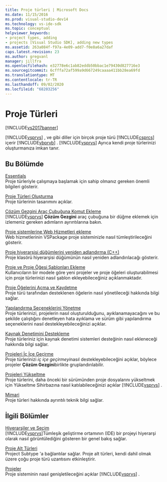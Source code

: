 ```yaml
---
title: Proje türleri | Microsoft Docs
ms.date: 11/15/2016
ms.prod: visual-studio-dev14
ms.technology: vs-ide-sdk
ms.topic: conceptual
helpviewer_keywords:
- project types, adding
- projects [Visual Studio SDK], adding new types
ms.assetid: 263a084f-f97a-4e09-add7-f0e8a6a27daf
caps.latest.revision: 23
ms.author: gregvanl
manager: jillfra
ms.openlocfilehash: e32778e6c1ab82eddb50bbac1e79430d827716e3
ms.sourcegitcommit: 6cfffa72af599a9d667249caaaa411bb28ea69fd
ms.translationtype: MT
ms.contentlocale: tr-TR
ms.lasthandoff: 09/02/2020
ms.locfileid: "68203256"
---
```

# <a name="project-types"></a>Proje Türleri
[!INCLUDE[vs2017banner](../../includes/vs2017banner.md)]

[!INCLUDE[vsprvs](../../includes/vsprvs-md.md)] , ve gibi diller için birçok proje türü [!INCLUDE[csprcs](../../includes/csprcs-md.md)] içerir [!INCLUDE[vbprvb](../../includes/vbprvb-md.md)] . [!INCLUDE[vsprvs](../../includes/vsprvs-md.md)] Ayrıca kendi proje türlerinizi oluşturmanıza imkan tanır.  
  
## <a name="in-this-section"></a>Bu Bölümde  
 [Essentials](../../extensibility/internals/project-type-essentials.md)  
 Proje türleriyle çalışmaya başlamak için sahip olmanız gereken önemli bilgileri gösterir.  
  
 [Proje Türleri Oluşturma](../../extensibility/internals/creating-project-types.md)  
 Proje türlerinin tasarımını açıklar.  
  
 [Çözüm Gezgini Araç Çubuğuna Komut Ekleme](../../extensibility/adding-a-command-to-the-solution-explorer-toolbar.md)  
 [!INCLUDE[vsprvs](../../includes/vsprvs-md.md)] **Çözüm Gezgini** araç çubuğuna bir düğme eklemek için izlemeniz gereken adımların ayrıntılarına bakın.  
  
 [Proje sistemlerine Web Hizmetleri ekleme](../../misc/adding-web-services-to-project-systems.md)  
 Web hizmetlerinin VSPackage proje sisteminizle nasıl tümleştirileceğini gösterir.  
  
 [Proje hiyerarşisi düğümlerini yeniden adlandırma (C++)](../../misc/renaming-project-hierarchy-nodes-cpp.md)  
 Proje klasörü hiyerarşisi düğümünün nasıl yeniden adlandırılacağı gösterir.  
  
 [Proje ve Proje Öğesi Şablonları Ekleme](../../extensibility/internals/adding-project-and-project-item-templates.md)  
 Kullanıcıların bir modele göre yeni projeler ve proje öğeleri oluşturabilmesi için proje türlerinizi nasıl şablon ekleyebileceğiniz açıklanmaktadır.  
  
 [Proje Öğelerini Açma ve Kaydetme](../../extensibility/internals/opening-and-saving-project-items.md)  
 Proje türü tarafından desteklenen öğelerin nasıl yönetileceği hakkında bilgi sağlar.  
  
 [Yapılandırma Seçeneklerini Yönetme](../../extensibility/internals/managing-configuration-options.md)  
 Proje türlerinizi, projelerin nasıl oluşturulduğunu, ayıklanamayacağını ve bu şekilde çalıştığını denetleyen hata ayıklama ve sürüm gibi yapılandırma seçeneklerini nasıl destekleyebileceğinizi açıklar.  
  
 [Kaynak Denetimini Destekleme](../../extensibility/internals/supporting-source-control.md)  
 Proje türleriniz için kaynak denetimi sistemleri desteğinin nasıl ekleneceği hakkında bilgi sağlar.  
  
 [Projeleri İç İçe Geçirme](../../extensibility/internals/nesting-projects.md)  
 Proje türlerinizi *iç içe geçirmeyi*nasıl destekleyebileceğini açıklar, böylece projeler **Çözüm Gezgini**birlikte gruplandırılabilir.  
  
 [Projeleri Yükseltme](../../extensibility/internals/upgrading-projects.md)  
 Proje türlerini, daha önceki bir sürümünden proje dosyalarını yükseltmek için Yükseltme Sihirbazına nasıl katılabileceğinizi açıklar [!INCLUDE[vsprvs](../../includes/vsprvs-md.md)] .  
  
 [Mimari](../../extensibility/internals/project-types-architecture.md)  
 Proje türleri hakkında ayrıntılı teknik bilgi sağlar.  
  
## <a name="related-sections"></a>İlgili Bölümler  
 [Hiyerarşiler ve Seçim](../../extensibility/internals/hierarchies-and-selection.md)  
 [!INCLUDE[vsprvs](../../includes/vsprvs-md.md)]Tümleşik geliştirme ortamının (IDE) bir projeyi hiyerarşi olarak nasıl görüntülediğini gösteren bir genel bakış sağlar.  
  
 [Proje Alt Türleri](../../extensibility/internals/project-subtypes.md)  
 Project Subtype 'a bağlantılar sağlar. Proje alt türleri, kendi dahil olmak üzere çoğu proje türü uzantısını etkinleştirir.  
  
 [Projeler](../../extensibility/internals/projects.md)  
 Proje sisteminin nasıl genişletileceğini açıklar [!INCLUDE[vsprvs](../../includes/vsprvs-md.md)] .
